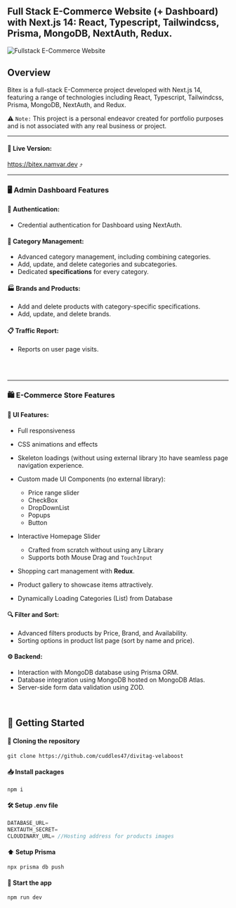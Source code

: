 ## Full Stack E-Commerce Website (+ Dashboard) with Next.js 14: React, Typescript, Tailwindcss, Prisma, MongoDB, NextAuth, Redux.

![Fullstack E-Commerce Website](https://res.cloudinary.com/drokemaoa/image/upload/v1709638892/bitexPoster.png)

## Overview

Bitex is a full-stack E-Commerce project developed with Next.js 14, featuring a range of technologies including React, Typescript, Tailwindcss, Prisma, MongoDB, NextAuth, and Redux.

⚠️ `Note:` This project is a personal endeavor created for portfolio purposes and is not associated with any real business or project.

---

#### 🔗 Live Version:

https://bitex.namvar.dev ⤴️

---

### 🖥️ Admin Dashboard Features

#### 🔐 Authentication:

- Credential authentication for Dashboard using NextAuth.

#### 📁 Category Management:

- Advanced category management, including combining categories.
- Add, update, and delete categories and subcategories.
- Dedicated **specifications** for every category.

#### 🏭 Brands and Products:

- Add and delete products with category-specific specifications.
- Add, update, and delete brands.

#### 📋 Traffic Report:

- Reports on user page visits.

<br/>
<br/>

---

### 🛍️ E-Commerce Store Features

#### 🎨 UI Features:

- Full responsiveness
- CSS animations and effects
- Skeleton loadings (without using external library )to have seamless page navigation experience.
- Custom made UI Components (no external library):

  - Price range slider
  - CheckBox
  - DropDownList
  - Popups
  - Button

- Interactive Homepage Slider

  - Crafted from scratch without using any Library
  - Supports both Mouse Drag and `TouchInput`

- Shopping cart management with **Redux**.
- Product gallery to showcase items attractively.
- Dynamically Loading Categories (List) from Database

#### 🔍 Filter and Sort:

- Advanced filters products by Price, Brand, and Availability.
- Sorting options in product list page (sort by name and price).

#### ⚙️ Backend:

- Interaction with MongoDB database using Prisma ORM.
- Database integration using MongoDB hosted on MongoDB Atlas.
- Server-side form data validation using ZOD.

<br/>

## 🚀 Getting Started

#### 💾 Cloning the repository

```shell
git clone https://github.com/cuddles47/divitag-velaboost
```

#### 📥 Install packages

```shell
npm i
```

#### 🛠️ Setup .env file

```js
DATABASE_URL=
NEXTAUTH_SECRET=
CLOUDINARY_URL= //Hosting address for products images
```

#### ⬆️ Setup Prisma

```shell
npx prisma db push

```

#### 🚀 Start the app

```shell
npm run dev
```
